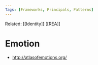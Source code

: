 ```yaml
---
Tags: [Frameworks, Principals, Patterns]
---
```

Related: [[Identity]] [[REA]]
# Emotion 
- http://atlasofemotions.org/ 

